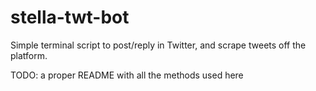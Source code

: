 # stella-twt-bot
Simple terminal script to post/reply in Twitter, and scrape tweets off the platform.

TODO: a proper README with all the methods used here

